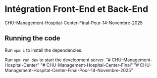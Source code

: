 
  # Intégration Front-End et Back-End

 CHU-Management-Hospital-Center-Final-Pour-14-Novembre-2025

  ## Running the code

  Run `npm i` to install the dependencies.

  Run `npm run dev` to start the development server.
  "# CHU-Management-Hospital-Center" 
"# CHU-Management-Hospital-Center-Final" 
"# CHU-Management-Hospital-Center-Final-Pour-14-Novembre-2025" 

